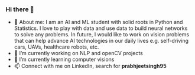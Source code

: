 ### Hi there 👋
- 💬 About me: I am an AI and ML student with solid roots in Python and Statistics. I love to play with data and use data to build neural networks to solve any problems. In future, I would like to work on vision problems that can help advance AI technologies in our daily lives e.g. self-driving cars, UAVs, healthcare robots, etc.
- 🔭 I’m currently working on NLP and openCV projects
- 🌱 I’m currently learning computer visions
- 📫 Connect with me on LinkedIn, search for **prabhjeetsingh95**



<!--
**kataria342/kataria342** is a ✨ _special_ ✨ repository because its `README.md` (this file) appears on your GitHub profile.

Here are some ideas to get you started:

- 🔭 I’m currently working on ...
- 🌱 I’m currently learning ...
- 👯 I’m looking to collaborate on ...
- 🤔 I’m looking for help with ...
- 💬 Ask me about ...
- 📫 How to reach me: ...
- 😄 Pronouns: ...
- ⚡ Fun fact: ...
-->
